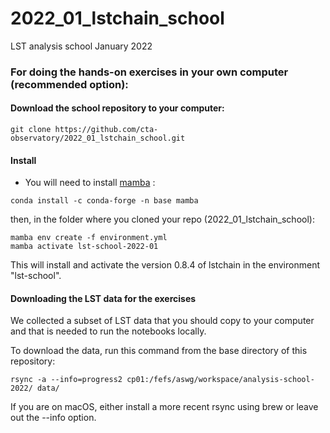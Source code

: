 # 2022_01_lstchain_school

LST analysis school January 2022

### For doing the hands-on exercises in your own computer (recommended option):

#### Download the school repository to your computer:

```
git clone https://github.com/cta-observatory/2022_01_lstchain_school.git
```

#### Install

- You will need to install [mamba](https://github.com/conda-forge/miniforge#mambaforge) :
```
conda install -c conda-forge -n base mamba
```

then, in the folder where you cloned your repo (2022_01_lstchain_school):

```
mamba env create -f environment.yml
mamba activate lst-school-2022-01
```

This will install and activate the version 0.8.4 of lstchain in the environment "lst-school". 

#### Downloading the LST data for the exercises

We collected a subset of LST data that you should copy to your computer
and that is needed to run the notebooks locally.

To download the data, run this command from the base directory of this repository:

```
rsync -a --info=progress2 cp01:/fefs/aswg/workspace/analysis-school-2022/ data/
```

If you are on macOS, either install a more recent rsync using brew or leave out the --info option.

